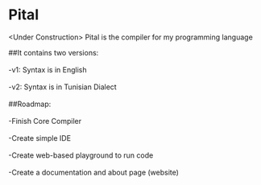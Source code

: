 # Pital
&lt;Under Construction> Pital is the compiler for my programming language

##It contains two versions:
<br/><br/>-v1: Syntax is in English
<br/><br/>-v2: Syntax is in Tunisian Dialect
<br/><br/>
##Roadmap:
<br/><br/>-Finish Core Compiler
<br/><br/>-Create simple IDE
<br/><br/>-Create web-based playground to run code
<br/><br/>-Create a documentation and about page (website)
